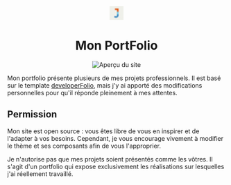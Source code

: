<p align="center">
  <img src="/public/favicon-32x32.png" width="32" alt="Logo" />
</p>
<h1 align="center">Mon PortFolio</h1>

<p align="center">
  <img src="/public/site-preview.png"  alt="Aperçu du site" />
</p>

Mon portfolio présente plusieurs de mes projets professionnels. Il est basé sur le template [developerFolio](https://github.com/saadpasta/developerFolio), mais j'y ai apporté des modifications personnelles pour qu'il réponde pleinement à mes attentes.

## Permission
Mon site est open source : vous êtes libre de vous en inspirer et de l'adapter à vos besoins. Cependant, je vous encourage vivement à modifier le thème et ses composants afin de vous l'approprier.

Je n'autorise pas que mes projets soient présentés comme les vôtres. Il s'agit d'un portfolio qui expose exclusivement les réalisations sur lesquelles j'ai réellement travaillé.
